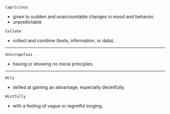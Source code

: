 `Capricious`
- given to sudden and unaccountable changes in mood and behavior.
- unpredictable

`Collate`
- collect and combine (texts, information, or data).

---

`Unscrupulous`
- having or showing no moral principles.

---

`Wily`
- skilled at gaining an advantage, especially deceitfully.

`Wistfully`
- with a feeling of vague or regretful longing.
